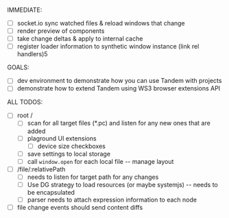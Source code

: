 IMMEDIATE:

- [ ] socket.io sync watched files & reload windows that change
- [ ] render preview of components
- [ ] take change deltas & apply to internal cache
- [ ] register loader information to synthetic window instance (link rel handlers)5 

GOALS:

- [ ] dev environment to demonstrate how you can use Tandem with projects 
- [ ] demonstrate how to extend Tandem using WS3 browser extensions API

ALL TODOS:

- [ ] root /
  - [ ] scan for all target files (*.pc) and listen for any
new ones that are added
  - [ ] plaground UI extensions
    - [ ] device size checkboxes
  - [ ] save settings to local storage
  - [ ] call `window.open` for each local file -- manage layout
- [ ] /file/:relativePath 
  - [ ] needs to listen for target path for any changes
  - [ ] Use DG strategy to load resources (or maybe systemjs) -- needs to be encapsulated
  - [ ] parser needs to attach expression information to each node
- [ ] file change events should send content diffs
